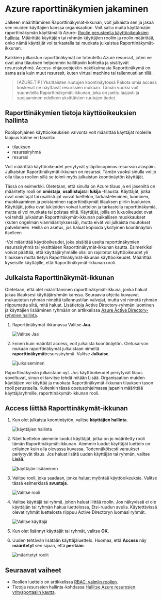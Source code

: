<properties
   pageTitle="Azure portaalin Raporttinäkymät-ikkunan access | Microsoft Azure"
   description="Tässä artikkelissa kerrotaan, miten käytön Azure-portaalissa koontinäytön jakaminen."
   services="azure-portal"
   documentationCenter=""
   authors="tfitzmac"
   manager="timlt"
   editor="tysonn"/>

<tags
   ms.service="multiple"
   ms.devlang="NA"
   ms.topic="article"
   ms.tgt_pltfrm="NA"
   ms.workload="na"
   ms.date="08/01/2016"
   ms.author="tomfitz"/>

# <a name="sharing-azure-dashboards"></a>Azure raporttinäkymien jakaminen

Jälkeen määrittäminen Raporttinäkymät-ikkunan, voit julkaista sen ja jakaa sen muiden käyttäjien kanssa organisaation. Voit sallia muita käyttämään raporttinäkymän käyttämällä Azure- [Roolin perusteella käyttöoikeuksien hallinta](../active-directory/role-based-access-control-configure.md). Määrittää käyttäjän tai ryhmän käyttäjien rooliin ja roolin määrittää, onko nämä käyttäjät voi tarkastella tai muokata julkaistua Raporttinäkymät-ikkunan. 

Kaikkien julkaistun raporttinäkymät on toteutettu Azure resurssit, joten ne ovat aina tilauksen helpommin hallittaviin kohteita ja sisältyvät resurssiryhmä.  Access-ohjausobjektin-näkökulmasta Raporttinäkymä on sama asia kuin muut resurssit, kuten virtual machine tai tallennustilan tiliä.

> [AZURE.TIP] Yksittäisten ruutujen koontinäytössä Pakota omia access koskevat ne näyttävät resurssien mukaan.  Tämän vuoksi voit suunnitella Raporttinäkymät-ikkunan, joka on jaettu laajasti ja suojaaminen edelleen yksittäisten ruutujen tiedot.

## <a name="understanding-access-control-for-dashboards"></a>Raporttinäkymien tietoja käyttöoikeuksien hallinta

Roolipohjainen käyttöoikeuksien valvonta voit määrittää käyttäjät rooleille laajuus kolme eri tasoilla:

- tilauksen
- resurssiryhmä
- resurssi

Voit määrittää käyttöoikeudet periytyvät ylläpitosopimus resurssin alaspäin. Julkaistun Raporttinäkymät-ikkunan on resurssi. Tämän vuoksi sinulla voi jo olla tilaus roolien sillä se toimii myös julkaistun koontinäytön käyttäjät. 

Tässä on esimerkki.  Oletetaan, että sinulla on Azure tilaus ja eri jäseniltä on määritetty rooli on **omistaja**, **osallistuja**tai **lukija** -tilausta. Käyttäjät, jotka ovat omistajat tai osallistujat voivat luettelon, tarkasteleminen, luominen, muokkaaminen ja poistaminen raporttinäkymät tilauksen piiriin kuuluvien.  Käyttäjät, jotka ovat lukijoiden voivat luettelon ja tarkastella raporttinäkymiä, mutta ei voi muokata tai poistaa niitä.  Käyttäjät, joilla on lukuoikeudet ovat voi tehdä julkaistun Raporttinäkymät-ikkunan paikallisen muokkaukset (kuten ongelman vianmäärityksessä), mutta eivät voi julkaista muutokset palvelimeen.  Heillä on asetus, jos haluat kopioida yksityinen koontinäytön itselleen

-Voi määrittää käyttöoikeudet, joka sisältää useita raporttinäkymien resurssiryhmä tai yksittäisen Raporttinäkymät-ikkunan kautta. Esimerkiksi voivat päättää, että käyttäjäryhmälle olisi on rajoitetut käyttöoikeudet yli tilauksen mutta tietyn Raporttinäkymät-ikkunan käyttöoikeudet. Määrittää kyseisille käyttäjille, että Raporttinäkymät-ikkunan rooli. 

## <a name="publish-dashboard"></a>Julkaista Raporttinäkymät-ikkunan

Oletetaan, että olet määrittäminen raporttinäkymät-ikkuna, jonka haluat jakaa tilauksesi käyttäjäryhmän kanssa. Seuraavia ohjeita kuvaavat mukautetun ryhmän nimeltä tallennustilan valvojat, mutta voi nimetä ryhmän riippumatta siitä, mitä haluat. Lisätietoja Active Directory-ryhmän luominen ja käyttäjien lisääminen ryhmään on artikkelissa [Azure Active Directory-ryhmien hallinta](../active-directory/active-directory-accessmanagement-manage-groups.md).

1. Raporttinäkymät-ikkunassa Valitse **Jaa**.

     ![Valitse Jaa](./media/azure-portal-dashboard-share-access/select-share.png)

2. Ennen kuin määrität access, voit julkaista koontinäytön. Oletusarvon mukaan raporttinäkymät julkaistaan nimeltä **raporttinäkymät**resurssiryhmä. Valitse **Julkaise**.

     ![julkaiseminen](./media/azure-portal-dashboard-share-access/publish.png)

Raporttinäkymän julkaistaan nyt. Jos käyttöoikeudet periytyvät tilaus soveltuvat, sinun ei tarvitse tehdä mitään Lisää. Organisaation muiden käyttäjien voi käyttää ja muokata Raporttinäkymät-ikkunan tilauksen tason rooli perusteella. Kuitenkin tässä opetusohjelmassa japanin määrittää käyttäjäryhmille, raporttinäkymät-ikkunan rooli.

## <a name="assign-access-to-a-dashboard"></a>Access liittää Raporttinäkymät-ikkunan

1. Kun olet julkaista koontinäytön, valitse **käyttäjien hallinta**.

     ![käyttäjien hallinta](./media/azure-portal-dashboard-share-access/manage-users.png)

2. Näet luettelon aiemmin luodut käyttäjät, jotka on jo määritetty rooli tämän Raporttinäkymät-ikkunan. Aiemmin luodut käyttäjät luettelo on erilainen kuin alla olevassa kuvassa. Todennäköisesti varaukset periytyvät tilaus. Jos haluat lisätä uuden käyttäjän tai ryhmän, valitse **Lisää**.

     ![käyttäjän lisääminen](./media/azure-portal-dashboard-share-access/existing-users.png)

3. Valitse rooli, joka saadaan, jonka haluat myöntää käyttöoikeuksia. Valitse tässä esimerkissä **avustaja**.

     ![Valitse rooli](./media/azure-portal-dashboard-share-access/select-role.png)

4. Valitse käyttäjä tai ryhmä, johon haluat liittää roolin. Jos näkyvissä ei ole käyttäjän tai ryhmän hakua luettelossa, Etsi-ruudun avulla. Käytettävissä olevat ryhmät luettelosta riippuu Active Directoryn luomasi ryhmät.

     ![Valitse käyttäjä](./media/azure-portal-dashboard-share-access/select-user.png) 

5. Kun olet lisännyt käyttäjät tai ryhmät, valitse **OK**. 

6. Uuden tehtävän lisätään käyttäjäluettelo. Huomaa, että **Access** näy **määritetyt** sen sijaan, että **peritään**.

     ![määritetyt roolit](./media/azure-portal-dashboard-share-access/assigned-roles.png)

## <a name="next-steps"></a>Seuraavat vaiheet

- Roolien luettelo on artikkelissa [RBAC: valmiin roolien](../active-directory/role-based-access-built-in-roles.md).
- Tietoja resurssien hallinta-kohdassa [Hallitse Azure resurssien yritysportaalin kautta](resource-group-portal.md).